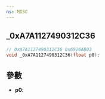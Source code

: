 ```yaml
---
ns: MISC
---
```

## _0xA7A1127490312C36

```c
// 0xA7A1127490312C36 0x6926AB03
void _0xA7A1127490312C36(float p0);
```


## 參數
* **p0**: 

